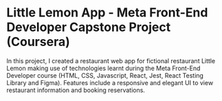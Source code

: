 # Little Lemon App - Meta Front-End Developer Capstone Project (Coursera)

In this project, I created a restaurant web app for fictional restaurant Little Lemon making use of technologies learnt during the Meta Front-End Developer course (HTML, CSS, Javascript, React, Jest, React Testing Library and Figma). Features include a responsive and elegant UI to view restaurant information and booking reservations.


